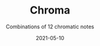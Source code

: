 ---
title: Chroma
subtitle: Combinations of 12 chromatic notes
tags: practice
list: chroma
date: 2021-05-10
---